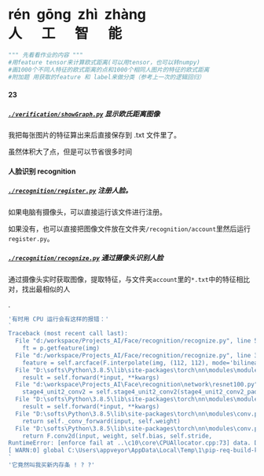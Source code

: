 <h1 style="white-space:pre">rén  gōng  zhì  zhàng<br/>人      工      智      能</h1>

```python
""" 先看看作业的内容 """
#用feature tensor来计算欧式距离(可以用tensor，也可以转numpy)
#画1000个不同人特征的欧式距离的点和1000个相同人图片的特征的欧式距离
#附加题 用获取的feature 和 label来做分类（参考上一次的逻辑回归）
```

#### 23

##### [`./verification/showGraph.py`](./verification/showGraph.py) 显示欧氏距离图像

我把每张图片的特征算出来后直接保存到 .txt 文件里了。

虽然体积大了点，但是可以节省很多时间

#### 人脸识别 recognition

##### [`./recognition/register.py`](./recognition/register.py) 注册人脸。

如果电脑有摄像头，可以直接运行该文件进行注册。

如果没有，也可以直接把图像文件放在文件夹`/recognition/account`里然后运行`register.py`。

##### [`./recognition/recognize.py`](./recognition/recognize.py) 通过摄像头识别人脸

通过摄像头实时获取图像，提取特征，与文件夹`account`里的`*.txt`中的特征相比对，找出最相似的人

.



```js
'有时用 CPU 运行会有这样的报错：'
`
Traceback (most recent call last):
  File "d:/workspace/Projects_AI/Face/recognition/recognize.py", line 50, in <module>
    ft = p.getfeature(img)
  File "d:/workspace/Projects_AI/Face/recognition/recognize.py", line 31, in getfeature
    feature = self.arcface(F.interpolate(img, (112, 112), mode='bilinear', align_corners=True))
  File "D:\softs\Python\3.8.5\lib\site-packages\torch\nn\modules\module.py", line 727, in _call_impl
    result = self.forward(*input, **kwargs)
  File "d:\workspace\Projects_AI\Face\recognition\network\resnet100.py", line 814, in forward
    stage4_unit2_conv2 = self.stage4_unit2_conv2(stage4_unit2_conv2_pad)
  File "D:\softs\Python\3.8.5\lib\site-packages\torch\nn\modules\module.py", line 727, in _call_impl
    result = self.forward(*input, **kwargs)
  File "D:\softs\Python\3.8.5\lib\site-packages\torch\nn\modules\conv.py", line 423, in forward
    return self._conv_forward(input, self.weight)
  File "D:\softs\Python\3.8.5\lib\site-packages\torch\nn\modules\conv.py", line 419, in _conv_forward
    return F.conv2d(input, weight, self.bias, self.stride,
RuntimeError: [enforce fail at ..\c10\core\CPUAllocator.cpp:73] data. DefaultCPUAllocator: not enough memory: you tried to allocate 9437184 bytes. Buy new RAM!
[ WARN:0] global C:\Users\appveyor\AppData\Local\Temp\1\pip-req-build-kh7iq4w7\opencv\modules\videoio\src\cap_msmf.cpp (434) \`anonymous-namespace'::SourceReaderCB::~SourceReaderCB terminating async callback
`
'它竟然叫我买新内存条 ! ? ?'

```


